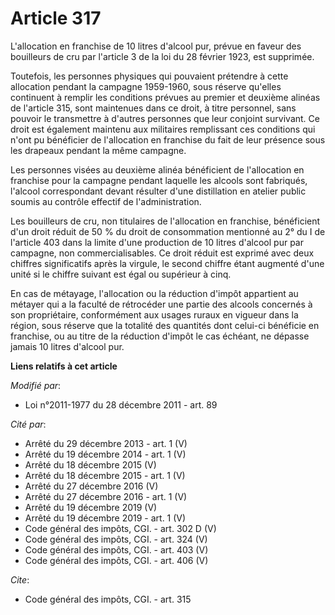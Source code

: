 # Article 317

L'allocation en franchise de 10 litres d'alcool pur, prévue en faveur des bouilleurs de cru par l'article 3 de la loi du 28
février 1923, est supprimée.

Toutefois, les personnes physiques qui pouvaient prétendre à cette allocation pendant la campagne 1959-1960, sous réserve
qu'elles continuent à remplir les conditions prévues au premier et deuxième alinéas de l'article 315, sont maintenues dans ce
droit, à titre personnel, sans pouvoir le transmettre à d'autres personnes que leur conjoint survivant. Ce droit est
également maintenu aux militaires remplissant ces conditions qui n'ont pu bénéficier de l'allocation en franchise du fait de
leur présence sous les drapeaux pendant la même campagne.

Les personnes visées au deuxième alinéa bénéficient de l'allocation en franchise pour la campagne pendant laquelle les
alcools sont fabriqués, l'alcool correspondant devant résulter d'une distillation en atelier public soumis au contrôle
effectif de l'administration.

Les bouilleurs de cru, non titulaires de l'allocation en franchise, bénéficient d'un droit réduit de 50 % du droit de
consommation mentionné au 2° du I de l'article 403 dans la limite d'une production de 10 litres d'alcool pur par campagne,
non commercialisables. Ce droit réduit est exprimé avec deux chiffres significatifs après la virgule, le second chiffre étant
augmenté d'une unité si le chiffre suivant est égal ou supérieur à cinq.

En cas de métayage, l'allocation ou la réduction d'impôt appartient au métayer qui a la faculté de rétrocéder une partie des
alcools concernés à son propriétaire, conformément aux usages ruraux en vigueur dans la région, sous réserve que la totalité
des quantités dont celui-ci bénéficie en franchise, ou au titre de la réduction d'impôt le cas échéant, ne dépasse jamais 10
litres d'alcool pur.

**Liens relatifs à cet article**

_Modifié par_:

  - Loi n°2011-1977 du 28 décembre 2011 - art. 89

_Cité par_:

  - Arrêté du 29 décembre 2013 - art. 1 (V)
  - Arrêté du 19 décembre 2014 - art. 1 (V)
  - Arrêté du 18 décembre 2015 (V)
  - Arrêté du 18 décembre 2015 - art. 1 (V)
  - Arrêté du 27 décembre 2016 (V)
  - Arrêté du 27 décembre 2016 - art. 1 (V)
  - Arrêté du 19 décembre 2019 (V)
  - Arrêté du 19 décembre 2019 - art. 1 (V)
  - Code général des impôts, CGI. - art. 302 D (V)
  - Code général des impôts, CGI. - art. 324 (V)
  - Code général des impôts, CGI. - art. 403 (V)
  - Code général des impôts, CGI. - art. 406 (V)

_Cite_:

  - Code général des impôts, CGI. - art. 315

